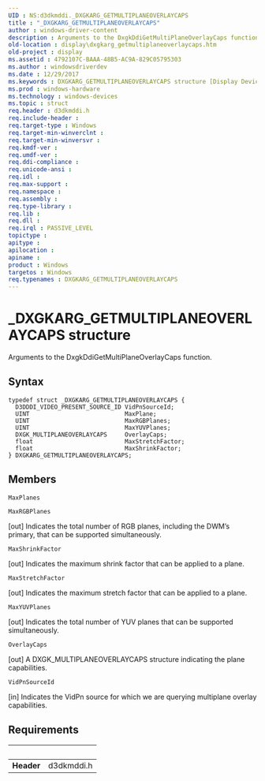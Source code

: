 ```yaml
---
UID : NS:d3dkmddi._DXGKARG_GETMULTIPLANEOVERLAYCAPS
title : "_DXGKARG_GETMULTIPLANEOVERLAYCAPS"
author : windows-driver-content
description : Arguments to the DxgkDdiGetMultiPlaneOverlayCaps function.
old-location : display\dxgkarg_getmultiplaneoverlaycaps.htm
old-project : display
ms.assetid : 4792107C-BAAA-48B5-AC9A-829C05795303
ms.author : windowsdriverdev
ms.date : 12/29/2017
ms.keywords : DXGKARG_GETMULTIPLANEOVERLAYCAPS structure [Display Devices], _DXGKARG_GETMULTIPLANEOVERLAYCAPS, DXGKARG_GETMULTIPLANEOVERLAYCAPS, display.dxgkarg_getmultiplaneoverlaycaps, *IN_OUT_PDXGKARG_GETMULTIPLANEOVERLAYCAPS, d3dkmddi/DXGKARG_GETMULTIPLANEOVERLAYCAPS
ms.prod : windows-hardware
ms.technology : windows-devices
ms.topic : struct
req.header : d3dkmddi.h
req.include-header : 
req.target-type : Windows
req.target-min-winverclnt : 
req.target-min-winversvr : 
req.kmdf-ver : 
req.umdf-ver : 
req.ddi-compliance : 
req.unicode-ansi : 
req.idl : 
req.max-support : 
req.namespace : 
req.assembly : 
req.type-library : 
req.lib : 
req.dll : 
req.irql : PASSIVE_LEVEL
topictype : 
apitype : 
apilocation : 
apiname : 
product : Windows
targetos : Windows
req.typenames : DXGKARG_GETMULTIPLANEOVERLAYCAPS
---
```


# _DXGKARG_GETMULTIPLANEOVERLAYCAPS structure
Arguments to the DxgkDdiGetMultiPlaneOverlayCaps function.

## Syntax
````
typedef struct _DXGKARG_GETMULTIPLANEOVERLAYCAPS {
  D3DDDI_VIDEO_PRESENT_SOURCE_ID VidPnSourceId;
  UINT                           MaxPlane;
  UINT                           MaxRGBPlanes;
  UINT                           MaxYUVPlanes;
  DXGK_MULTIPLANEOVERLAYCAPS     OverlayCaps;
  float                          MaxStretchFactor;
  float                          MaxShrinkFactor;
} DXGKARG_GETMULTIPLANEOVERLAYCAPS;
````

## Members


`MaxPlanes`



`MaxRGBPlanes`

[out] Indicates the total number of RGB planes, including the DWM’s primary, that can be supported simultaneously.

`MaxShrinkFactor`

[out] Indicates the maximum shrink factor that can be applied to a plane.

`MaxStretchFactor`

[out] Indicates the maximum stretch factor that can be applied to a plane.

`MaxYUVPlanes`

[out] Indicates the total number of YUV planes that can be supported simultaneously.

`OverlayCaps`

[out] A DXGK_MULTIPLANEOVERLAYCAPS structure indicating the plane capabilities.

`VidPnSourceId`

[in] Indicates the VidPn source for which we are querying multiplane overlay capabilities.


## Requirements
| &nbsp; | &nbsp; |
| ---- |:---- |
| **Header** | d3dkmddi.h |